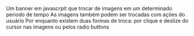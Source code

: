 Um banner em javascrpit que trocar de imagens em um determinado periodo de tempo 
As imagens também podem ser trocadas com ações do usuário
Por enquanto existem duas formas de troca: por clique e deslize do cursor nas imagens ou pelos radio buttons